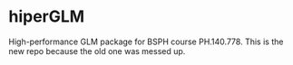 # hiperGLM
High-performance GLM package for BSPH course PH.140.778. This is the new repo because the old one was messed up.
